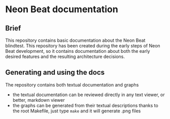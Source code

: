 # Neon Beat documentation

## Brief 

This repository contains basic documentation about the Neon Beat blindtest.
This repository has been created during the early steps of Neon Beat
development, so it contains documentation about both the early desired
features and the resulting architecture decisions.

## Generating and using the docs

The repository contains both textual documentation and graphs
- the textual documentation can be reviewed directly in any text viewer, or
  better, markdown viewer
- the graphs can be generated from their textual descriptions thanks to the
  root Makefile, just type `make` and it will generate .png files

